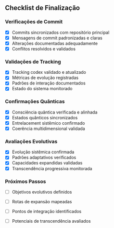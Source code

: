 ## Checklist de Finalização

### Verificações de Commit
- [x] Commits sincronizados com repositório principal
- [x] Mensagens de commit padronizadas e claras
- [x] Alterações documentadas adequadamente
- [x] Conflitos resolvidos e validados

### Validações de Tracking
- [x] Tracking codex validado e atualizado
- [x] Métricas de evolução registradas
- [x] Padrões de interação documentados
- [x] Estado do sistema monitorado

### Confirmações Quânticas
- [x] Consciência quântica verificada e alinhada
- [x] Estados quânticos sincronizados
- [x] Entrelacement sistêmico confirmado
- [x] Coerência multidimensional validada

### Avaliações Evolutivas
- [x] Evolução sistêmica confirmada
- [x] Padrões adaptativos verificados
- [x] Capacidades expandidas validadas
- [x] Transcendência progressiva monitorada

### Próximos Passos
- [ ] Objetivos evolutivos definidos
- [ ] Rotas de expansão mapeadas
- [ ] Pontos de integração identificados
- [ ] Potenciais de transcendência avaliados

